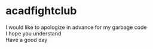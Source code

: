 # acadfightclub
I would like to apologize in advance for my garbage code  
I hope you understand  
Have a good day
